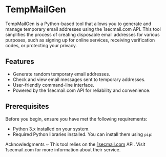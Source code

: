 # TempMailGen

TempMailGen is a Python-based tool that allows you to generate and manage temporary email addresses using the 1secmail.com API. This tool simplifies the process of creating disposable email addresses for various purposes, such as signing up for online services, receiving verification codes, or protecting your privacy.

## Features

- Generate random temporary email addresses.
- Check and view email messages sent to temporary addresses.
- User-friendly command-line interface.
- Powered by the 1secmail.com API for reliability and convenience.

## Prerequisites

Before you begin, ensure you have met the following requirements:

- Python 3.x installed on your system.
- Required Python libraries installed. You can install them using `pip`:

Acknowledgments
~ This tool relies on the [1secmail.com](https://www.1secmail.com/) API. Visit 1secmail.com for more information about their service.
